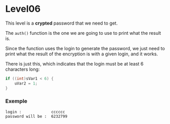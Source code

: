 # Level06

This level is a **crypted** password that we need to get.

The `auth()` function is the one we are going to use to print what the result is.

Since the function uses the login to generate the password, we just need to print what the result of the encryption is with a given login, and it works.

There is just this, which indicates that the login must be at least 6 characters long:

```c
if ((int)sVar1 < 6) {
    uVar2 = 1;
}
```
### Exemple

    login :             cccccc
    password will be :  6232799